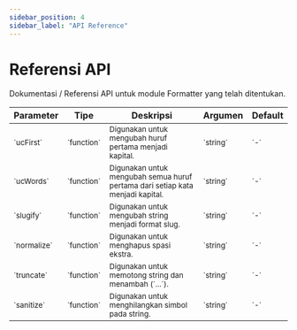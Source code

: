 ```yaml
---
sidebar_position: 4
sidebar_label: "API Reference"
---
```


# Referensi API

Dokumentasi / Referensi API untuk module Formatter yang telah ditentukan.

<table>
  <thead>
    <tr>
      <th>Parameter</th>
      <th>Tipe</th>
      <th>Deskripsi</th>
      <th>Argumen</th>
      <th>Default</th>
    </tr>
  </thead>
  <tbody>
    <tr>
      <td><small>`ucFirst`</small></td>
      <td><small>`function`</small></td>
      <td><small>Digunakan untuk mengubah huruf pertama menjadi kapital.</small></td>
      <td><small>`string`</small></td>
      <td><small>`-`</small></td>
    </tr>
    <tr>
      <td><small>`ucWords`</small></td>
      <td><small>`function`</small></td>
      <td><small>Digunakan untuk mengubah semua huruf pertama dari setiap kata menjadi kapital.</small></td>
      <td><small>`string`</small></td>
      <td><small>`-`</small></td>
    </tr>
    <tr>
      <td><small>`slugify`</small></td>
      <td><small>`function`</small></td>
      <td><small>Digunakan untuk mengubah string menjadi format slug.</small></td>
      <td><small>`string`</small></td>
      <td><small>`-`</small></td>
    </tr>
    <tr>
      <td><small>`normalize`</small></td>
      <td><small>`function`</small></td>
      <td><small>Digunakan untuk menghapus spasi ekstra.</small></td>
      <td><small>`string`</small></td>
      <td><small>`-`</small></td>
    </tr>
    <tr>
      <td><small>`truncate`</small></td>
      <td><small>`function`</small></td>
      <td><small>Digunakan untuk memotong string dan menambah (`...`).</small></td>
      <td><small>`string`</small></td>
      <td><small>`-`</small></td>
    </tr>
    <tr>
      <td><small>`sanitize`</small></td>
      <td><small>`function`</small></td>
      <td><small>Digunakan untuk menghilangkan simbol pada string.</small></td>
      <td><small>`string`</small></td>
      <td><small>`-`</small></td>
    </tr>
  </tbody>
</table>

